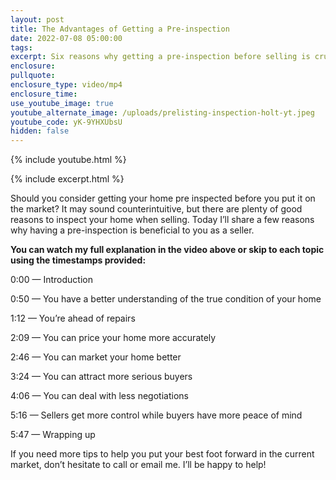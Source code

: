 ```yaml
---
layout: post
title: The Advantages of Getting a Pre-inspection
date: 2022-07-08 05:00:00
tags:
excerpt: Six reasons why getting a pre-inspection before selling is crucial.
enclosure:
pullquote:
enclosure_type: video/mp4
enclosure_time:
use_youtube_image: true
youtube_alternate_image: /uploads/prelisting-inspection-holt-yt.jpeg
youtube_code: yK-9YHXUbsU
hidden: false
---
```

{% include youtube.html %}

{% include excerpt.html %}

Should you consider getting your home pre inspected before you put it on the market? It may sound counterintuitive, but there are plenty of good reasons to inspect your home when selling. Today I’ll share a few reasons why having a pre-inspection is beneficial to you as a seller.&nbsp;

**You can watch my full explanation in the video above or skip to each topic using the timestamps provided:**

0:00 — Introduction

0:50 — You have a better understanding of the true condition of your home

1:12 — You’re ahead of repairs

2:09 — You can price your home more accurately

2:46 — You can market your home better

3:24 — You can attract more serious buyers

4:06 — You can deal with less negotiations

5:16 — Sellers get more control while buyers have more peace of mind

5:47 — Wrapping up

If you need more tips to help you put your best foot forward in the current market, don’t hesitate to call or email me. I’ll be happy to help\!
